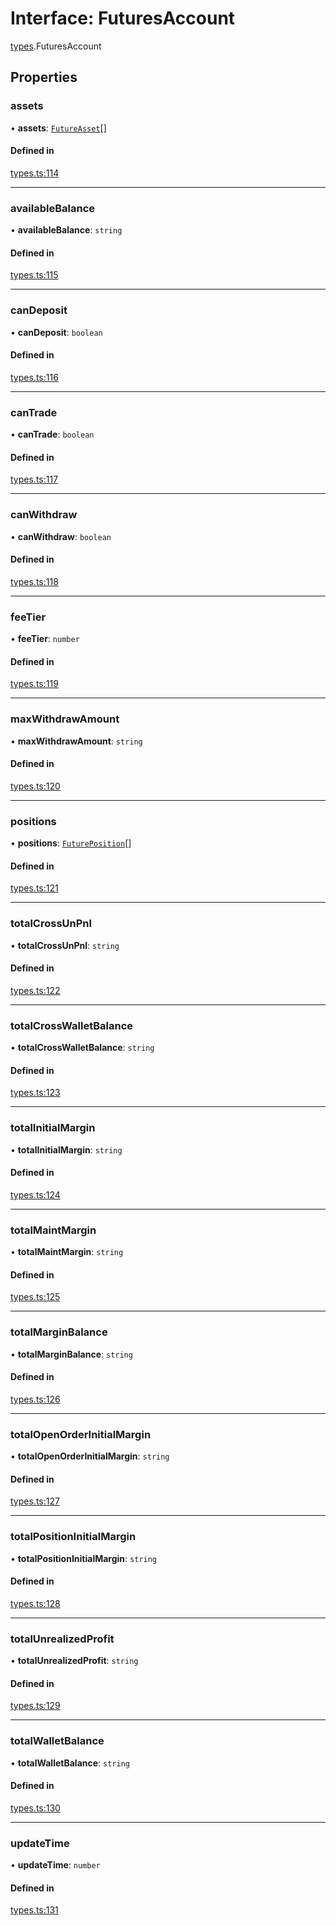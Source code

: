 # Interface: FuturesAccount

[types](../modules/types.md).FuturesAccount

## Properties

### assets

• **assets**: [`FutureAsset`](types.FutureAsset.md)[]

#### Defined in

[types.ts:114](https://github.com/Altamoon/altamoon/blob/f3d1f5e/app/api/types.ts#L114)

___

### availableBalance

• **availableBalance**: `string`

#### Defined in

[types.ts:115](https://github.com/Altamoon/altamoon/blob/f3d1f5e/app/api/types.ts#L115)

___

### canDeposit

• **canDeposit**: `boolean`

#### Defined in

[types.ts:116](https://github.com/Altamoon/altamoon/blob/f3d1f5e/app/api/types.ts#L116)

___

### canTrade

• **canTrade**: `boolean`

#### Defined in

[types.ts:117](https://github.com/Altamoon/altamoon/blob/f3d1f5e/app/api/types.ts#L117)

___

### canWithdraw

• **canWithdraw**: `boolean`

#### Defined in

[types.ts:118](https://github.com/Altamoon/altamoon/blob/f3d1f5e/app/api/types.ts#L118)

___

### feeTier

• **feeTier**: `number`

#### Defined in

[types.ts:119](https://github.com/Altamoon/altamoon/blob/f3d1f5e/app/api/types.ts#L119)

___

### maxWithdrawAmount

• **maxWithdrawAmount**: `string`

#### Defined in

[types.ts:120](https://github.com/Altamoon/altamoon/blob/f3d1f5e/app/api/types.ts#L120)

___

### positions

• **positions**: [`FuturePosition`](types.FuturePosition.md)[]

#### Defined in

[types.ts:121](https://github.com/Altamoon/altamoon/blob/f3d1f5e/app/api/types.ts#L121)

___

### totalCrossUnPnl

• **totalCrossUnPnl**: `string`

#### Defined in

[types.ts:122](https://github.com/Altamoon/altamoon/blob/f3d1f5e/app/api/types.ts#L122)

___

### totalCrossWalletBalance

• **totalCrossWalletBalance**: `string`

#### Defined in

[types.ts:123](https://github.com/Altamoon/altamoon/blob/f3d1f5e/app/api/types.ts#L123)

___

### totalInitialMargin

• **totalInitialMargin**: `string`

#### Defined in

[types.ts:124](https://github.com/Altamoon/altamoon/blob/f3d1f5e/app/api/types.ts#L124)

___

### totalMaintMargin

• **totalMaintMargin**: `string`

#### Defined in

[types.ts:125](https://github.com/Altamoon/altamoon/blob/f3d1f5e/app/api/types.ts#L125)

___

### totalMarginBalance

• **totalMarginBalance**: `string`

#### Defined in

[types.ts:126](https://github.com/Altamoon/altamoon/blob/f3d1f5e/app/api/types.ts#L126)

___

### totalOpenOrderInitialMargin

• **totalOpenOrderInitialMargin**: `string`

#### Defined in

[types.ts:127](https://github.com/Altamoon/altamoon/blob/f3d1f5e/app/api/types.ts#L127)

___

### totalPositionInitialMargin

• **totalPositionInitialMargin**: `string`

#### Defined in

[types.ts:128](https://github.com/Altamoon/altamoon/blob/f3d1f5e/app/api/types.ts#L128)

___

### totalUnrealizedProfit

• **totalUnrealizedProfit**: `string`

#### Defined in

[types.ts:129](https://github.com/Altamoon/altamoon/blob/f3d1f5e/app/api/types.ts#L129)

___

### totalWalletBalance

• **totalWalletBalance**: `string`

#### Defined in

[types.ts:130](https://github.com/Altamoon/altamoon/blob/f3d1f5e/app/api/types.ts#L130)

___

### updateTime

• **updateTime**: `number`

#### Defined in

[types.ts:131](https://github.com/Altamoon/altamoon/blob/f3d1f5e/app/api/types.ts#L131)
